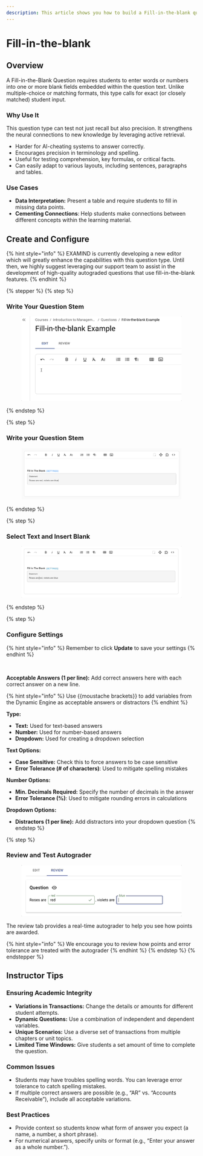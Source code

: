 ```yaml
---
description: This article shows you how to build a Fill-in-the-blank question in EXAMIND
---
```


# Fill-in-the-blank

## Overview

A Fill-in-the-Blank Question requires students to enter words or numbers into one or more blank fields embedded within the question text. Unlike multiple-choice or matching formats, this type calls for exact (or closely matched) student input.

### Why Use It

This question type can test not just recall but also precision. It strengthens the neural connections to new knowledge by leveraging active retrieval.&#x20;

* Harder for AI-cheating systems to answer correctly.
* Encourages precision in terminology and spelling.
* Useful for testing comprehension, key formulas, or critical facts.
* Can easily adapt to various layouts, including sentences, paragraphs and tables.

### Use Cases

* **Data Interpretation:** Present a table and require students to fill in missing data points.
* **Cementing Connections**: Help students make connections between different concepts within the learning material.

## Create and Configure

{% hint style="info" %}
EXAMIND is currently developing a new editor which will greatly enhance the capabilities with this question type. Until then, we highly suggest leveraging our support team to assist in the development of high-quality autograded questions that use fill-in-the-blank features.
{% endhint %}

{% stepper %}
{% step %}
### Write Your Question Stem

<figure><img src="../../../.gitbook/assets/3dff7874-eda9-44a0-8194-17d5ca39df1b.gif" alt=""><figcaption></figcaption></figure>
{% endstep %}

{% step %}
### Write your Question Stem

<figure><img src="../../../.gitbook/assets/77fc83f0-3921-44e0-84bb-6331342cdb95.png" alt=""><figcaption></figcaption></figure>
{% endstep %}

{% step %}
### Select Text and Insert Blank

<figure><img src="../../../.gitbook/assets/c1c0bec5-29ea-4b7c-8a84-ec25528223f6.gif" alt=""><figcaption></figcaption></figure>
{% endstep %}

{% step %}
### Configure Settings

{% hint style="info" %}
Remember to click **Update** to save your settings
{% endhint %}

<figure><img src="../../../.gitbook/assets/Screenshot 2024-12-13 at 10.54.27 AM.png" alt=""><figcaption></figcaption></figure>

**Acceptable Answers (1 per line):** Add correct answers here with each correct answer on a new line.

{% hint style="info" %}
Use \{{moustache brackets\}} to add variables from the Dynamic Engine as acceptable answers or distractors
{% endhint %}

**Type:**

* **Text:** Used for text-based answers
* **Number:** Used for number-based answers
* **Dropdown:** Used for creating a dropdown selection

**Text Options:**

* **Case Sensitive:** Check this to force answers to be case sensitive
* **Error Tolerance (# of characters)**: Used to mitigate spelling mistakes

**Number Options:**

* **Min. Decimals Required:** Specify the number of decimals in the answer
* **Error Tolerance (%)**: Used to mitigate rounding errors in calculations

**Dropdown Options:**

* **Distractors (1 per line):** Add distractors into your dropdown question
{% endstep %}

{% step %}
### Review and Test Autograder

<figure><img src="../../../.gitbook/assets/9897da9c-a8e9-4035-b7c4-30f8f383de51.gif" alt=""><figcaption></figcaption></figure>

The review tab provides a real-time autograder to help you see how points are awarded.

{% hint style="info" %}
We encourage you to review how points and error tolerance are treated with the autograder
{% endhint %}
{% endstep %}
{% endstepper %}

## Instructor Tips

### Ensuring Academic Integrity

* **Variations in Transactions:** Change the details or amounts for different student attempts.
* **Dynamic Questions:** Use a combination of independent and dependent variables.
* **Unique Scenarios:** Use a diverse set of transactions from multiple chapters or unit topics.
* **Limited Time Windows:** Give students a set amount of time to complete the question.

### Common Issues

* Students may have troubles spelling words. You can leverage error tolerance to catch spelling mistakes.
* If multiple correct answers are possible (e.g., “AR” vs. “Accounts Receivable”), include all acceptable variations.

### Best Practices

* Provide context so students know what form of answer you expect (a name, a number, a short phrase).
* For numerical answers, specify units or format (e.g., “Enter your answer as a whole number.”).
